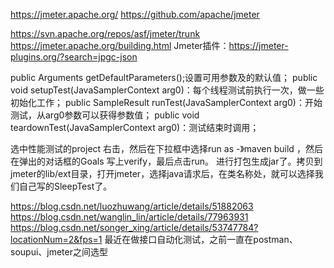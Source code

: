 https://jmeter.apache.org/
https://github.com/apache/jmeter


https://svn.apache.org/repos/asf/jmeter/trunk
 https://jmeter.apache.org/building.html
Jmeter插件：https://jmeter-plugins.org/?search=jpgc-json

public Arguments getDefaultParameters();设置可用参数及的默认值；
public void setupTest(JavaSamplerContext arg0)：每个线程测试前执行一次，做一些初始化工作；
public SampleResult runTest(JavaSamplerContext arg0)：开始测试，从arg0参数可以获得参数值；
public void teardownTest(JavaSamplerContext arg0)：测试结束时调用；


选中性能测试的project 右击，然后在下拉框中选择run as -》maven build ，然后在弹出的对话框的Goals 写上verify，最后点击run。 
进行打包生成jar了。拷贝到jmeter的lib/ext目录，打开jmeter，选择java请求后，在类名称处，就可以选择我们自己写的SleepTest了。


https://blog.csdn.net/luozhuwang/article/details/51882063
https://blog.csdn.net/wanglin_lin/article/details/77963931
https://blog.csdn.net/songer_xing/article/details/53747784?locationNum=2&fps=1
最近在做接口自动化测试，之前一直在postman、soupui、jmeter之间选型

